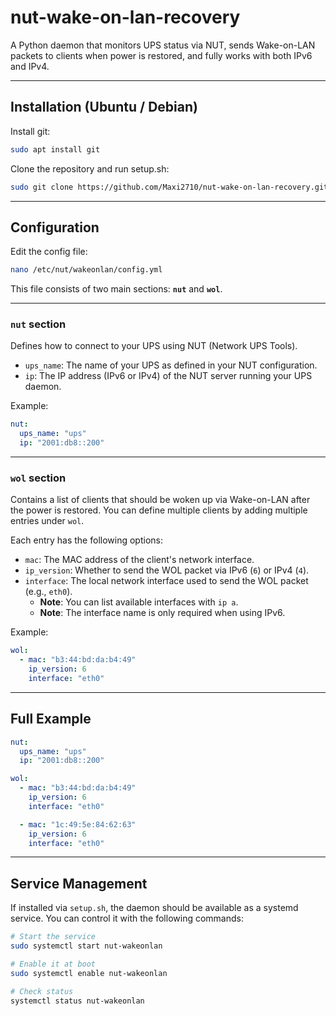 # nut-wake-on-lan-recovery
A Python daemon that monitors UPS status via NUT, sends Wake-on-LAN packets to clients when power is restored, and fully works with both IPv6 and IPv4.

---

## Installation (Ubuntu / Debian)

Install git:

```bash
sudo apt install git
```

Clone the repository and run setup.sh:

```bash
sudo git clone https://github.com/Maxi2710/nut-wake-on-lan-recovery.git && cd nut-wake-on-lan-recovery && bash setup.sh
```

---

## Configuration

Edit the config file:

```bash
nano /etc/nut/wakeonlan/config.yml
```

This file consists of two main sections: **`nut`** and **`wol`**.

---

### `nut` section
Defines how to connect to your UPS using NUT (Network UPS Tools).

- `ups_name`: The name of your UPS as defined in your NUT configuration.
- `ip`: The IP address (IPv6 or IPv4) of the NUT server running your UPS daemon.

Example:

```yaml
nut:
  ups_name: "ups"
  ip: "2001:db8::200"
```

---

### `wol` section
Contains a list of clients that should be woken up via Wake-on-LAN after the power is restored. You can define multiple clients by adding multiple entries under `wol`.

Each entry has the following options:

- `mac`: The MAC address of the client's network interface.
- `ip_version`: Whether to send the WOL packet via IPv6 (`6`) or IPv4 (`4`).
- `interface`: The local network interface used to send the WOL packet (e.g., `eth0`).
  - **Note**: You can list available interfaces with `ip a`.
  - **Note**: The interface name is only required when using IPv6.

Example:

```yaml
wol:
  - mac: "b3:44:bd:da:b4:49"
    ip_version: 6
    interface: "eth0"
```

---

## Full Example

```yaml
nut:
  ups_name: "ups"
  ip: "2001:db8::200"

wol:
  - mac: "b3:44:bd:da:b4:49"
    ip_version: 6
    interface: "eth0"

  - mac: "1c:49:5e:84:62:63"
    ip_version: 6
    interface: "eth0"
```

---

## Service Management
If installed via `setup.sh`, the daemon should be available as a systemd service. You can control it with the following commands:

```bash
# Start the service
sudo systemctl start nut-wakeonlan

# Enable it at boot
sudo systemctl enable nut-wakeonlan

# Check status
systemctl status nut-wakeonlan
```
